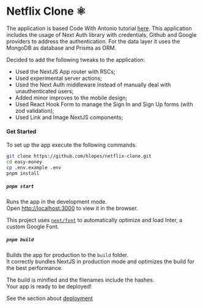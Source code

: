 # Netflix Clone ⚛️

The application is based Code With Antonio tutorial [here](https://www.youtube.com/watch?v=mqUN4N2q4qY). This application includes the usage of Next Auth library with credentials, Github and Google providers to address the authentication. For the data layer it uses the MongoDB as database and Prisma as ORM. 

Decided to add the following tweaks to the application:

* Used the NextJS App router with RSCs;
* Used experimental server actions;
* Used the Next Auth middleware instead of manually deal with unauthenticated users;
* Added minor improves to the mobile design;
* Used React Hook Form to manage the Sign In and Sign Up forms (with zod validation);
* Used Link and Image NextJS components;

#### Get Started

To set up the app execute the following commands.

```bash
git clone https://github.com/hlopes/netflix-clone.git
cd easy-money
cp .env.example .env
pnpm install
```

##### `pnpm start`

Runs the app in the development mode.\
Open [http://localhost:3000](http://localhost:3000) to view it in the browser.

This project uses [`next/font`](https://nextjs.org/docs/basic-features/font-optimization) to automatically optimize and load Inter, a custom Google Font.

##### `pnpm build`

Builds the app for production to the `build` folder.\
It correctly bundles NextJS in production mode and optimizes the build for the best performance.

The build is minified and the filenames include the hashes.\
Your app is ready to be deployed!

See the section about [deployment](./deployment.md)